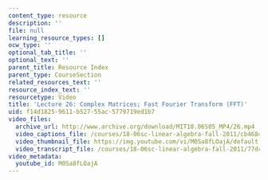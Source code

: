 ```yaml
---
content_type: resource
description: ''
file: null
learning_resource_types: []
ocw_type: ''
optional_tab_title: ''
optional_text: ''
parent_title: Resource Index
parent_type: CourseSection
related_resources_text: ''
resource_index_text: ''
resourcetype: Video
title: 'Lecture 26: Complex Matrices; Fast Fourier Transform (FFT)'
uid: f14d1825-9611-b527-55ac-5779719ed1b7
video_files:
  archive_url: http://www.archive.org/download/MIT18.06S05_MP4/26.mp4
  video_captions_file: /courses/18-06sc-linear-algebra-fall-2011/cb4684aaf8a55beeb066aefd226b796c_M0Sa8fLOajA.vtt
  video_thumbnail_file: https://img.youtube.com/vi/M0Sa8fLOajA/default.jpg
  video_transcript_file: /courses/18-06sc-linear-algebra-fall-2011/77dc5025246268ae934fbee182e5c568_M0Sa8fLOajA.pdf
video_metadata:
  youtube_id: M0Sa8fLOajA
---
```

